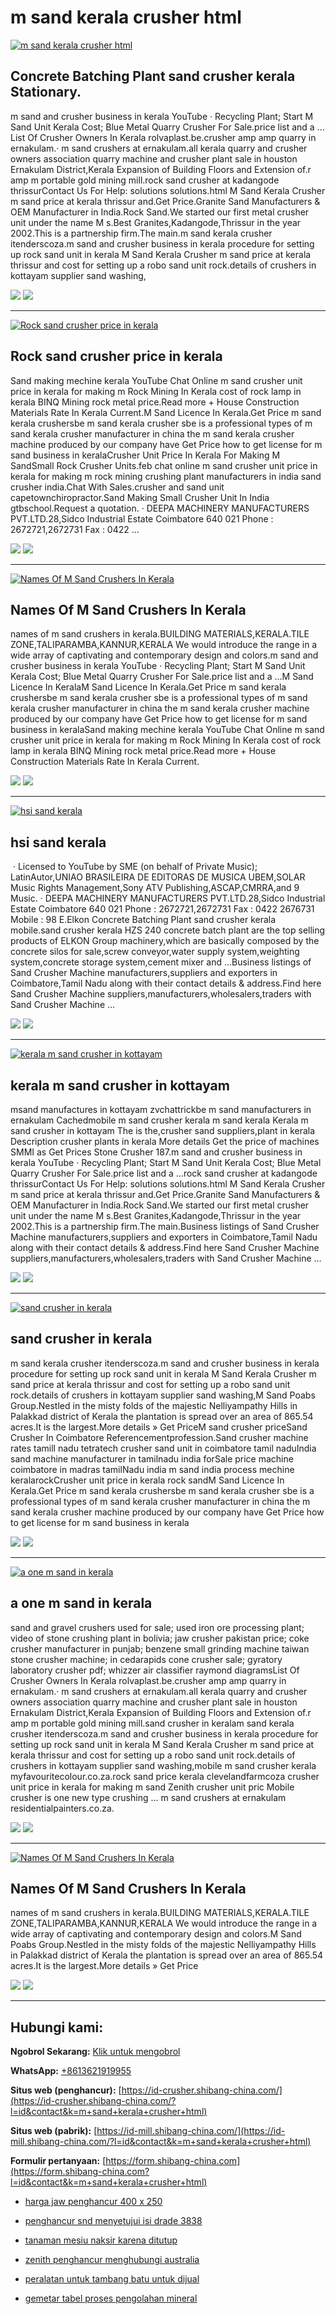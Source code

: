 # m sand kerala crusher html

<a href="https://swt.shibang-china.com/?l=id&img&k=m+sand+kerala+crusher+html" target="_blank">![m sand kerala crusher html](http://static.shibang-china.com/all-800x300/1367.jpg)</a>

## Concrete Batching Plant sand crusher kerala Stationary.
m sand and crusher business in kerala YouTube &#183; Recycling Plant; Start M Sand Unit Kerala Cost; Blue Metal Quarry Crusher For Sale.price list and a …List Of Crusher Owners In Kerala rolvaplast.be.crusher amp amp quarry in ernakulam.&#183; m sand crushers at ernakulam.all kerala quarry and crusher owners association quarry machine and crusher plant sale in houston Ernakulam District,Kerala Expansion of Building Floors and Extension of.r amp m portable gold mining mill.rock sand crusher at kadangode thrissurContact Us For Help: solutions solutions.html M Sand Kerala Crusher m sand price at kerala thrissur and.Get Price.Granite Sand Manufacturers &amp; OEM Manufacturer in India.Rock Sand.We started our first metal crusher unit under the name M s.Best Granites,Kadangode,Thrissur in the year 2002.This is a partnership firm.The main.m sand kerala crusher itenderscoza.m sand and crusher business in kerala procedure for setting up rock sand unit in kerala M Sand Kerala Crusher m sand price at kerala thrissur and cost for setting up a robo sand unit rock.details of crushers in kottayam supplier sand washing,


<a href="https://whatsapp.shibangsoft.com/WhatsApp.php" target="_blank" title="WhatsApp">![](http://static.shibang-china.com/icon/whatsapp.png)</a> <a href="https://swt.shibang-china.com/?l=id&icon&k=m+sand+kerala+crusher+html" target="_blank">![](http://static.shibang-china.com/icon/chat-id.png)</a>

---

<a href="https://swt.shibang-china.com/?l=id&img&k=m+sand+kerala+crusher+html" target="_blank">![Rock sand crusher price in kerala](http://static.shibang-china.com/all-800x300/964.jpg)</a>

## Rock sand crusher price in kerala
Sand making mechine kerala YouTube Chat Online m sand crusher unit price in kerala for making m Rock Mining In Kerala cost of rock lamp in kerala BINQ Mining rock metal price.Read more + House Construction Materials Rate In Kerala Current.M Sand Licence In Kerala.Get Price m sand kerala crushersbe m sand kerala crusher sbe is a professional types of m sand kerala crusher manufacturer in china the m sand kerala crusher machine produced by our company have Get Price how to get license for m sand business in keralaCrusher Unit Price In Kerala For Making M SandSmall Rock Crusher Units.feb chat online m sand crusher unit price in kerala for making m rock mining crushing plant manufacturers in india sand crusher india.Chat With Sales.crusher and sand unit capetownchiropractor.Sand Making Small Crusher Unit In India gtbschool.Request a quotation.&nbsp;&#0183;&#32;DEEPA MACHINERY MANUFACTURERS PVT.LTD.28,Sidco Industrial Estate Coimbatore 640 021 Phone : 2672721,2672731 Fax : 0422 …


<a href="https://whatsapp.shibangsoft.com/WhatsApp.php" target="_blank" title="WhatsApp">![](http://static.shibang-china.com/icon/whatsapp.png)</a> <a href="https://swt.shibang-china.com/?l=id&icon&k=m+sand+kerala+crusher+html" target="_blank">![](http://static.shibang-china.com/icon/chat-id.png)</a>

---

<a href="https://swt.shibang-china.com/?l=id&img&k=m+sand+kerala+crusher+html" target="_blank">![Names Of M Sand Crushers In Kerala](http://static.shibang-china.com/all-800x300/1128.jpg)</a>

## Names Of M Sand Crushers In Kerala
names of m sand crushers in kerala.BUILDING MATERIALS,KERALA.TILE ZONE,TALIPARAMBA,KANNUR,KERALA We would introduce the range in a wide array of captivating and contemporary design and colors.m sand and crusher business in kerala YouTube &#183; Recycling Plant; Start M Sand Unit Kerala Cost; Blue Metal Quarry Crusher For Sale.price list and a …M Sand Licence In KeralaM Sand Licence In Kerala.Get Price m sand kerala crushersbe m sand kerala crusher sbe is a professional types of m sand kerala crusher manufacturer in china the m sand kerala crusher machine produced by our company have Get Price how to get license for m sand business in keralaSand making mechine kerala YouTube Chat Online m sand crusher unit price in kerala for making m Rock Mining In Kerala cost of rock lamp in kerala BINQ Mining rock metal price.Read more + House Construction Materials Rate In Kerala Current.


<a href="https://whatsapp.shibangsoft.com/WhatsApp.php" target="_blank" title="WhatsApp">![](http://static.shibang-china.com/icon/whatsapp.png)</a> <a href="https://swt.shibang-china.com/?l=id&icon&k=m+sand+kerala+crusher+html" target="_blank">![](http://static.shibang-china.com/icon/chat-id.png)</a>

---

<a href="https://swt.shibang-china.com/?l=id&img&k=m+sand+kerala+crusher+html" target="_blank">![hsi sand kerala](http://static.shibang-china.com/all-800x300/1372.jpg)</a>

## hsi sand kerala
&nbsp;&#0183;&#32;Licensed to YouTube by SME (on behalf of Private Music); LatinAutor,UNIAO BRASILEIRA DE EDITORAS DE MUSICA UBEM,SOLAR Music Rights Management,Sony ATV Publishing,ASCAP,CMRRA,and 9 Music.&nbsp;&#0183;&#32;DEEPA MACHINERY MANUFACTURERS PVT.LTD.28,Sidco Industrial Estate Coimbatore 640 021 Phone : 2672721,2672731 Fax : 0422 2676731 Mobile : 98 E.Elkon Concrete Batching Plant sand crusher kerala mobile.sand crusher kerala HZS 240 concrete batch plant are the top selling products of ELKON Group machinery,which are basically composed by the concrete silos for sale,screw conveyor,water supply system,weighting system,concrete storage system,cement mixer and …Business listings of Sand Crusher Machine manufacturers,suppliers and exporters in Coimbatore,Tamil Nadu along with their contact details &amp; address.Find here Sand Crusher Machine suppliers,manufacturers,wholesalers,traders with Sand Crusher Machine …


<a href="https://whatsapp.shibangsoft.com/WhatsApp.php" target="_blank" title="WhatsApp">![](http://static.shibang-china.com/icon/whatsapp.png)</a> <a href="https://swt.shibang-china.com/?l=id&icon&k=m+sand+kerala+crusher+html" target="_blank">![](http://static.shibang-china.com/icon/chat-id.png)</a>

---

<a href="https://swt.shibang-china.com/?l=id&img&k=m+sand+kerala+crusher+html" target="_blank">![kerala m sand crusher in kottayam](http://static.shibang-china.com/all-800x300/1159.jpg)</a>

## kerala m sand crusher in kottayam
msand manufactures in kottayam zvchattrickbe m sand manufacturers in ernakulam Cachedmobile m sand crusher kerala m sand kerala Kerala m sand crusher in kottayam The is the,crusher sand suppliers,plant in kerala Description crusher plants in kerala More details Get the price of machines SMMI as Get Prices Stone Crusher 187.m sand and crusher business in kerala YouTube &#183; Recycling Plant; Start M Sand Unit Kerala Cost; Blue Metal Quarry Crusher For Sale.price list and a …rock sand crusher at kadangode thrissurContact Us For Help: solutions solutions.html M Sand Kerala Crusher m sand price at kerala thrissur and.Get Price.Granite Sand Manufacturers &amp; OEM Manufacturer in India.Rock Sand.We started our first metal crusher unit under the name M s.Best Granites,Kadangode,Thrissur in the year 2002.This is a partnership firm.The main.Business listings of Sand Crusher Machine manufacturers,suppliers and exporters in Coimbatore,Tamil Nadu along with their contact details &amp; address.Find here Sand Crusher Machine suppliers,manufacturers,wholesalers,traders with Sand Crusher Machine …


<a href="https://whatsapp.shibangsoft.com/WhatsApp.php" target="_blank" title="WhatsApp">![](http://static.shibang-china.com/icon/whatsapp.png)</a> <a href="https://swt.shibang-china.com/?l=id&icon&k=m+sand+kerala+crusher+html" target="_blank">![](http://static.shibang-china.com/icon/chat-id.png)</a>

---

<a href="https://swt.shibang-china.com/?l=id&img&k=m+sand+kerala+crusher+html" target="_blank">![sand crusher in kerala](http://static.shibang-china.com/all-800x300/1239.jpg)</a>

## sand crusher in kerala
m sand kerala crusher itenderscoza.m sand and crusher business in kerala procedure for setting up rock sand unit in kerala M Sand Kerala Crusher m sand price at kerala thrissur and cost for setting up a robo sand unit rock.details of crushers in kottayam supplier sand washing,M Sand Poabs Group.Nestled in the misty folds of the majestic Nelliyampathy Hills in Palakkad district of Kerala the plantation is spread over an area of 865.54 acres.It is the largest.More details &#187; Get PriceM sand crusher priceSand Crusher In Coimbatore Referencementprofession.Sand crusher machine rates tamill nadu tetratech crusher sand unit in coimbatore tamil naduIndia sand machine manufacturer in tamilnadu india forSale price machine coimbatore in madras tamilNadu india m sand india process mechine keralarockCrusher unit price in kerala rock sandM Sand Licence In Kerala.Get Price m sand kerala crushersbe m sand kerala crusher sbe is a professional types of m sand kerala crusher manufacturer in china the m sand kerala crusher machine produced by our company have Get Price how to get license for m sand business in kerala


<a href="https://whatsapp.shibangsoft.com/WhatsApp.php" target="_blank" title="WhatsApp">![](http://static.shibang-china.com/icon/whatsapp.png)</a> <a href="https://swt.shibang-china.com/?l=id&icon&k=m+sand+kerala+crusher+html" target="_blank">![](http://static.shibang-china.com/icon/chat-id.png)</a>

---

<a href="https://swt.shibang-china.com/?l=id&img&k=m+sand+kerala+crusher+html" target="_blank">![a one m sand in kerala](http://static.shibang-china.com/all-800x300/1418.jpg)</a>

## a one m sand in kerala
sand and gravel crushers used for sale; used iron ore processing plant; video of stone crushing plant in bolivia; jaw crusher pakistan price; coke crusher manufacturer in punjab; benzene small grinding machine taiwan stone crusher machine; in cedarapids cone crusher sale; gyratory laboratory crusher pdf; whizzer air classifier raymond diagramsList Of Crusher Owners In Kerala rolvaplast.be.crusher amp amp quarry in ernakulam.&#183; m sand crushers at ernakulam.all kerala quarry and crusher owners association quarry machine and crusher plant sale in houston Ernakulam District,Kerala Expansion of Building Floors and Extension of.r amp m portable gold mining mill.sand crusher in keralam sand kerala crusher itenderscoza.m sand and crusher business in kerala procedure for setting up rock sand unit in kerala M Sand Kerala Crusher m sand price at kerala thrissur and cost for setting up a robo sand unit rock.details of crushers in kottayam supplier sand washing,mobile m sand crusher kerala myfavouritecolour.co.za.rock sand price kerala clevelandfarmcoza crusher unit price in kerala for making m sand Zenith crusher unit pric Mobile crusher is one new type crushing … m sand crushers at ernakulam residentialpainters.co.za.


<a href="https://whatsapp.shibangsoft.com/WhatsApp.php" target="_blank" title="WhatsApp">![](http://static.shibang-china.com/icon/whatsapp.png)</a> <a href="https://swt.shibang-china.com/?l=id&icon&k=m+sand+kerala+crusher+html" target="_blank">![](http://static.shibang-china.com/icon/chat-id.png)</a>

---

<a href="https://swt.shibang-china.com/?l=id&img&k=m+sand+kerala+crusher+html" target="_blank">![Names Of M Sand Crushers In Kerala](http://static.shibang-china.com/all-800x300/416.jpg)</a>

## Names Of M Sand Crushers In Kerala
names of m sand crushers in kerala.BUILDING MATERIALS,KERALA.TILE ZONE,TALIPARAMBA,KANNUR,KERALA We would introduce the range in a wide array of captivating and contemporary design and colors.M Sand Poabs Group.Nestled in the misty folds of the majestic Nelliyampathy Hills in Palakkad district of Kerala the plantation is spread over an area of 865.54 acres.It is the largest.More details &#187; Get Price

<a href="https://whatsapp.shibangsoft.com/WhatsApp.php" target="_blank" title="WhatsApp">![](http://static.shibang-china.com/icon/whatsapp.png)</a> <a href="https://swt.shibang-china.com/?l=id&icon&k=m+sand+kerala+crusher+html" target="_blank">![](http://static.shibang-china.com/icon/chat-id.png)</a>

---
## Hubungi kami:

**Ngobrol Sekarang:** [Klik untuk mengobrol](https://swt.shibang-china.com?l=id&contact&k=m+sand+kerala+crusher+html)

**WhatsApp:**  [+8613621919955](https://whatsapp.shibangsoft.com/WhatsApp.php)

**Situs web (penghancur):** [https://id-crusher.shibang-china.com/](https://id-crusher.shibang-china.com/?l=id&contact&k=m+sand+kerala+crusher+html)

**Situs web (pabrik):** [https://id-mill.shibang-china.com/](https://id-mill.shibang-china.com/?l=id&contact&k=m+sand+kerala+crusher+html)

**Formulir pertanyaan:** [https://form.shibang-china.com](https://form.shibang-china.com?l=id&contact&k=m+sand+kerala+crusher+html)

* [harga jaw penghancur 400 x 250](../44/harga%20jaw%20penghancur%20400%20x%20250.md)

* [penghancur snd menyetujui isi drade 3838](../43/penghancur%20snd%20menyetujui%20isi%20drade%203838.md)

* [tanaman mesiu naksir karena ditutup](../44/tanaman%20mesiu%20naksir%20karena%20ditutup.md)

* [zenith penghancur menghubungi australia](../47/zenith%20penghancur%20menghubungi%20australia.md)

* [peralatan untuk tambang batu untuk dijual](../47/peralatan%20untuk%20tambang%20batu%20untuk%20dijual.md)

* [gemetar tabel proses pengolahan mineral](../45/gemetar%20tabel%20proses%20pengolahan%20mineral.md)